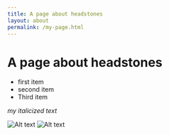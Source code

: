 ```yaml
---
title: A page about headstones
layout: about
permalink: /my-page.html
---
```


# A page about headstones

- first item
- second item
- Third item

*my italicized text*

![Alt text](https://github.com/Git-Gabe-Hub/demo-dead-project/blob/main/objects/IMG_6390.JPG?raw=true)
![Alt text](https://github.com/Git-Gabe-Hub/demo-dead-project/blob/main/objects/IMG_6391.JPG?raw=true)








